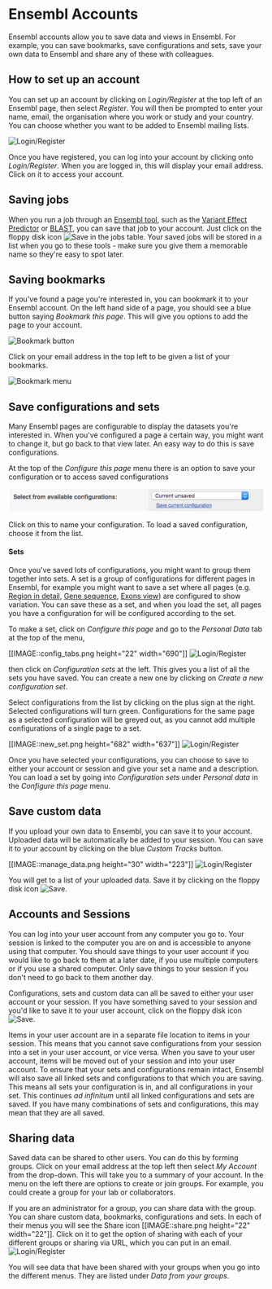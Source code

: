 # Ensembl Accounts

Ensembl accounts allow you to save data and views in Ensembl. For example, you can save bookmarks, save configurations and sets, save your own data to Ensembl and share any of these with colleagues.

## How to set up an account

You can set up an account by clicking on _Login/Register_ at the top left of an Ensembl page, then select _Register_. You will then be prompted to enter your name, email, the organisation where you work or study and your country. You can choose whether you want to be added to Ensembl mailing lists.

![Login/Register](https://github.com/Ensembl/ensembl-webcode/blob/master/htdocs/img/help/Login_register.png "Login/Register")

Once you have registered, you can log into your account by clicking onto _Login/Register_. When you are logged in, this will display your email address. Click on it to access your account.

## Saving jobs

When you run a job through an [Ensembl tool](/info/docs/tools/index.html), such as the [Variant Effect Predictor](/Tools/VEP?db=core) or [BLAST](/Tools/Blast?db=core), you can save that job to your account. Just click on the floppy disk icon ![Save](https://github.com/Ensembl/ensembl-webcode/blob/master/htdocs/img/help/floppy_disk.png "Save") in the jobs table. Your saved jobs will be stored in a list when you go to these tools - make sure you give them a memorable name so they're easy to spot later.

## Saving bookmarks

If you've found a page you're interested in, you can bookmark it to your Ensembl account. On the left hand side of a page, you should see a blue button saying _Bookmark this page_. This will give you options to add the page to your account.

![Bookmark button](https://github.com/Ensembl/ensembl-webcode/blob/master/htdocs/img/help/bookmark_page.png "Bookmark button")

Click on your email address in the top left to be given a list of your bookmarks.

![Bookmark menu](https://github.com/Ensembl/ensembl-webcode/blob/master/htdocs/img/help/bookmark_menu.png "Bookmark menu")

## Save configurations and sets

Many Ensembl pages are configurable to display the datasets you're interested in. When you've configured a page a certain way, you might want to change it, but go back to that view later. An easy way to do this is save configurations.

At the top of the _Configure this page_ menu there is an option to save your configuration or to access saved configurations

![Save configuration](saved_configs.png "Save configuration")

Click on this to name your configuration. To load a saved configuration, choose it from the list.

#### Sets

Once you've saved lots of configurations, you might want to group them together into sets. A set is a group of configurations for different pages in Ensembl, for example you might want to save a set where all pages (e.g. [Region in detail](/Homo_sapiens/Location/View?r=6:133017695-133161157), [Gene sequence](/Homo_sapiens/Gene/Sequence?db=core;g=ENSG00000112303;r=6:133017695-133161157;t=ENST00000326499), [Exons view](/Homo_sapiens/Transcript/Exons?db=core;g=ENSG00000112303;r=6:133017695-133161157;t=ENST00000326499)) are configured to show variation. You can save these as a set, and when you load the set, all pages you have a configuration for will be configured according to the set.

To make a set, click on _Configure this page_ and go to the _Personal Data_ tab at the top of the menu,

[[IMAGE::config_tabs.png height="22" width="690"]]
![Login/Register](https://github.com/Ensembl/ensembl-webcode/blob/master/htdocs/img/help/Login_register.png "Login/Register")

then click on _Configuration sets_ at the left. This gives you a list of all the sets you have saved. You can create a new one by clicking on _Create a new configuration set_.

Select configurations from the list by clicking on the plus sign at the right. Selected configurations will turn green. Configurations for the same page as a selected configuration will be greyed out, as you cannot add multiple configurations of a single page to a set.

[[IMAGE::new_set.png height="682" width="637"]]
![Login/Register](https://github.com/Ensembl/ensembl-webcode/blob/master/htdocs/img/help/Login_register.png "Login/Register")

Once you have selected your configurations, you can choose to save to either your account or session and give your set a name and a description. You can load a set by going into _Configuration sets_ under _Personal data_ in the _Configure this page_ menu.

## Save custom data

If you upload your own data to Ensembl, you can save it to your account. Uploaded data will be automatically be added to your session. You can save it to your account by clicking on the blue _Custom Tracks_ button.

[[IMAGE::manage_data.png height="30" width="223"]]
![Login/Register](https://github.com/Ensembl/ensembl-webcode/blob/master/htdocs/img/help/Login_register.png "Login/Register")

You will get to a list of your uploaded data. Save it by clicking on the floppy disk icon ![Save](https://github.com/Ensembl/ensembl-webcode/blob/master/htdocs/img/help/floppy_disk.png "Save").

## Accounts and Sessions

You can log into your user account from any computer you go to. Your session is linked to the computer you are on and is accessible to anyone using that computer. You should save things to your user account if you would like to go back to them at a later date, if you use multiple computers or if you use a shared computer. Only save things to your session if you don't need to go back to them another day.

Configurations, sets and custom data can all be saved to either your user account or your session. If you have something saved to your session and you'd like to save it to your user account, click on the floppy disk icon ![Save](https://github.com/Ensembl/ensembl-webcode/blob/master/htdocs/img/help/floppy_disk.png "Save").

Items in your user account are in a separate file location to items in your session. This means that you cannot save configurations from your session into a set in your user account, or vice versa. When you save to your user account, items will be moved out of your session and into your user account. To ensure that your sets and configurations remain intact, Ensembl will also save all linked sets and configurations to that which you are saving. This means all sets your configuration is in, and all configurations in your set. This continues _ad infinitum_ until all linked configurations and sets are saved. If you have many combinations of sets and configurations, this may mean that they are all saved.

## Sharing data

Saved data can be shared to other users. You can do this by forming groups. Click on your email address at the top left then select _My Account_ from the drop-down. This will take you to a summary of your account. In the menu on the left there are options to create or join groups. For example, you could create a group for your lab or collaborators.

If you are an administrator for a group, you can share data with the group. You can share custom data, bookmarks, configurations and sets. In each of their menus you will see the Share icon [[IMAGE::share.png height="22" width="22"]]. Click on it to get the option of sharing with each of your different groups or sharing via URL, which you can put in an email.
![Login/Register](https://github.com/Ensembl/ensembl-webcode/blob/master/htdocs/img/help/Login_register.png "Login/Register")

You will see data that have been shared with your groups when you go into the different menus. They are listed under _*Data* from your groups_.
